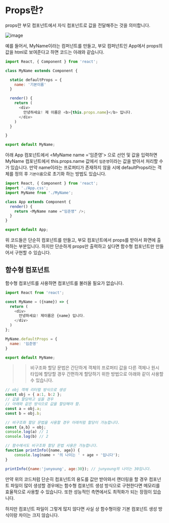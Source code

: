 # Props란?

props란 부모 컴포넌트에서 자식 컴포넌트로 값을 전달해주는 것을 의미합니다.

![image](https://user-images.githubusercontent.com/22395934/103473446-111a1d00-4ddc-11eb-914c-783e09a20321.png)

예를 들어서, MyName이라는 컴퍼넌트를 만들고, 부모 컴퍼넌트인 App에서 props의 값을 html로 보여준다고 하면 코드는 아래와 같습니다.

```javascript
import React, { Component } from 'react';

class MyName extends Component {

  static defaultProps = {
    name: '기본이름'
  }

  render() {
    return (
      <div>
        안녕하세요! 제 이름은 <b>{this.props.name}</b> 입니다.
      </div>
    )
  }

}

export default MyName;
```

아래 App 컴포넌트에서 \<MyName name ='임준영'> 으로 선언 및 값을 입력하면 MyName 컴포넌트에서 this.props.name 값에서 `임준영`이라는 값을 받아서 처리할 수 가 있습니다. 만약 name이라는 프로퍼티가 존재하지 않을 시에 defaultProps라는 객체를 정의 후 `기본이름`으로 초기화 하는 방법도 있습니다. 

```javascript
import React, { Component } from 'react';
import './App.css';
import MyName from './MyName';

class App extends Component {
  render() {
    return <MyName name ="임준영" />;
  }
}

export default App;
```


위 코드들은 단순히 컴포넌트를 만들고, 부모 컴포넌트에서 props를 받아서 화면에 출력하는 부분입니다. 하지만 단순하게 props만 출력하고 싶다면 함수형 컴포넌트만 만들어서 구현할 수 있습니다. 

## 함수형 컴포넌트

함수형 컴포넌트를 사용하면 컴포넌트를 불러올 필요가 없습니다. 

```javascript
import React from 'react';

const MyName = ({name}) => {
  return (
    <div>
      안녕하세요! 제이름은 {name} 입니다.
    </div> 
  )
};

MyName.defaultProps = {
  name: '임준영'
}

export default MyName;
```

>> 비구조화 할당 문법은 간단하게 객체의 프로퍼티 값을 다른 객체나 원시 타입에 할당할 경우 간편하게 할당하기 위한 방법으로 아래와 같이 사용할 수 있습니다.

```javascript
// obj 객체 리터럴 방식으로 생성
const obj = { a:1, b:2 };
// 값을 할당하고 싶을 경우
// 아래와 같은 방식으로 값을 할당해야 함. 
const a = obj.a; 
const b = obj.b;

// 비구조화 할당 문법을 사용할 경우 아래처럼 할당이 가능합니다.
const {a,b} = obj;
console.log(a) // 1
console.log(b) // 2

// 함수에서도 비구조화 할당 문법 사용은 가능합니다.
function printInfo({name, age}) {
    console.log(name + '의 나이는 ' + age + '입니다');
}

printInfo({name:'junyoung', age:30}); // junyoung의 나이는 30입니다.
```

만약 위의 코드처럼 단순히 컴포넌트의 용도를 값만 받아와서 랜더링을 할 경우 컴포넌트 파일이 많이 생성할 경우에는 함수형 컴포넌트 생성 방식으로 구현한다면 메모리를 효율적으로 사용할 수 있습니다. 또한 성능적인 측면에서도 최적화가 되는 장점이 있습니다.

하지만 컴포넌트 파일이 그렇게 많지 않다면 사실 상 함수형이랑 기본 컴포넌트 생성 방식이랑 차이는 크지 않습니다.
